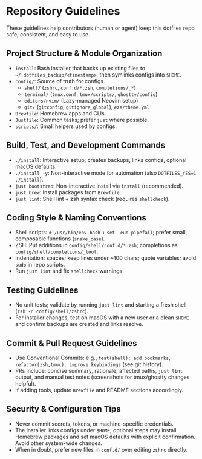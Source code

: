 # Repository Guidelines

These guidelines help contributors (human or agent) keep this dotfiles repo safe, consistent, and easy to use.

## Project Structure & Module Organization
- `install`: Bash installer that backs up existing files to `~/.dotfiles_backup/<timestamp>`, then symlinks configs into `$HOME`.
- `config/`: Source of truth for configs.
  - `shell/` (`zshrc`, `conf.d/*.zsh`, `completions/_*`)
  - `terminal/` (`tmux.conf`, `tmux/scripts/`, `ghostty/config`)
  - `editors/nvim/` (Lazy-managed Neovim setup)
  - `git/` (`gitconfig`, `gitignore_global`), `eza/theme.yml`
- `Brewfile`: Homebrew apps and CLIs.
- `Justfile`: Common tasks; prefer `just` where possible.
- `scripts/`: Small helpers used by configs.

## Build, Test, and Development Commands
- `./install`: Interactive setup; creates backups, links configs, optional macOS defaults.
- `./install -y`: Non-interactive mode for automation (also `DOTFILES_YES=1 ./install`).
- `just bootstrap`: Non-interactive install via `install` (recommended).
- `just brew`: Install packages from `Brewfile`.
- `just lint`: Shell lint + zsh syntax check (requires `shellcheck`).

## Coding Style & Naming Conventions
- Shell scripts: `#!/usr/bin/env bash` + `set -euo pipefail`; prefer small, composable functions (`snake_case`).
- ZSH: Put additions in `config/shell/conf.d/*.zsh`; completions as `config/shell/completions/_tool`.
- Indentation: spaces; keep lines under ~100 chars; quote variables; avoid `sudo` in repo scripts.
- Run `just lint` and fix `shellcheck` warnings.

## Testing Guidelines
- No unit tests; validate by running `just lint` and starting a fresh shell (`zsh -n config/shell/zshrc`).
- For installer changes, test on macOS with a new user or a clean `$HOME` and confirm backups are created and links resolve.

## Commit & Pull Request Guidelines
- Use Conventional Commits: e.g., `feat(shell): add bookmarks`, `refactor(zsh,tmux): improve keybindings` (see git history).
- PRs include: concise summary, rationale, affected paths, `just lint` output, and manual test notes (screenshots for tmux/ghostty changes helpful).
- If adding tools, update `Brewfile` and README sections accordingly.

## Security & Configuration Tips
- Never commit secrets, tokens, or machine-specific credentials.
- The installer links configs under `$HOME`; optional steps may install Homebrew packages and set macOS defaults with explicit confirmation. Avoid other system-wide changes.
- When in doubt, prefer new files in `conf.d/` over editing `zshrc` directly.
